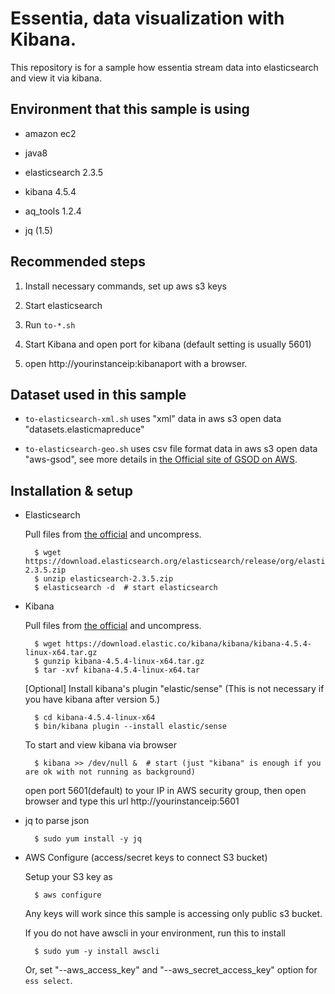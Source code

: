 
Essentia, data visualization with Kibana.
=

This repository is for a sample how essentia stream data into elasticsearch and view it via kibana.


## Environment that this sample is using

- amazon ec2

- java8

- elasticsearch 2.3.5

- kibana 4.5.4

- aq_tools 1.2.4

- jq (1.5)


## Recommended steps

1. Install necessary commands, set up aws s3 keys

1. Start elasticsearch

1. Run `to-*.sh`

1. Start Kibana and open port for kibana (default setting is usually 5601)

1. open http://yourinstanceip:kibanaport with a browser.


## Dataset used in this sample

- `to-elasticsearch-xml.sh` uses "xml" data in aws s3 open data "datasets.elasticmapreduce"

- `to-elasticsearch-geo.sh` uses csv file format data in aws s3 open data "aws-gsod", see more details in [the Official site of GSOD on AWS](https://aws.amazon.com/public-data-sets/gsod/).


## Installation & setup

* Elasticsearch

	Pull files from [the official](https://www.elastic.co/downloads/elasticsearch) and uncompress.

		$ wget https://download.elasticsearch.org/elasticsearch/release/org/elasticsearch/distribution/zip/elasticsearch/2.3.5/elasticsearch-2.3.5.zip
		$ unzip elasticsearch-2.3.5.zip
		$ elasticsearch -d  # start elasticsearch

* Kibana

	Pull files from [the official](https://www.elastic.co/downloads/kibana) and uncompress.

		$ wget https://download.elastic.co/kibana/kibana/kibana-4.5.4-linux-x64.tar.gz
		$ gunzip kibana-4.5.4-linux-x64.tar.gz
		$ tar -xvf kibana-4.5.4-linux-x64.tar

	[Optional] Install kibana's plugin "elastic/sense"
	(This is not necessary if you have kibana after version 5.)

		$ cd kibana-4.5.4-linux-x64
		$ bin/kibana plugin --install elastic/sense

	To start and view kibana via browser

		$ kibana >> /dev/null &  # start (just "kibana" is enough if you are ok with not running as background)

	open port 5601(default) to your IP in AWS security group, then open browser and type this url
	http://yourinstanceip:5601

* jq to parse json

		$ sudo yum install -y jq

* AWS Configure (access/secret keys to connect S3 bucket)

	Setup your S3 key as

		$ aws configure

	Any keys will work since this sample is accessing only public s3 bucket.

	If you do not have awscli in your environment, run this to install

		$ sudo yum -y install awscli

	Or, set "--aws_access_key" and "--aws_secret_access_key" option for `ess select`.










